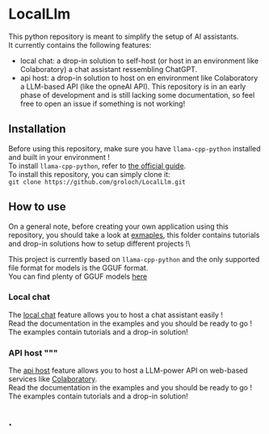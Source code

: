 # LocalLlm #

This python repository is meant to simplify the setup of AI assistants.\
It currently contains the following features:
* local chat: a drop-in solution to self-host (or host in an environment like Colaboratory) a chat assistant ressembling ChatGPT.
* api host: a drop-in solution to host on en environment like Colaboratory a LLM-based API (like the opneAI API).
This repository is in an early phase of development and is still lacking some documentation, so feel free to open an issue if something is not working! 

## Installation ## 

Before using this repository, make sure you have `llama-cpp-python` installed and built in your environment !\
To install `llama-cpp-python`, refer to [the official guide](https://github.com/abetlen/llama-cpp-python). \
To install this repository, you can simply clone it:\
`git clone https://github.com/groloch/LocalLlm.git`

## How to use ##

On a general note, before creating your own application using this repository, you should take a look at [exmaples](examples/), this folder contains tutorials and drop-in solutions how to setup different projects !\

This project is currently based on `llama-cpp-python` and the only supported file format for models is the GGUF format.\
You can find plenty of GGUF models [here](https://huggingface.co/TheBloke)


### Local chat ###

The [local chat](examples/local_chat/) feature allows you to host a chat assistant easily !\
Read the documentation in the examples and you should be ready to go !\
The examples contain tutorials and a drop-in solution!

### API host """

The [api host](examples/api_host/) feature allows you to host a LLM-power API on web-based services like [Colaboratory](https://colab.research.google.com/). \
Read the documentation in the examples and you should be ready to go !\
The examples contain tutorials and a drop-in solution!

## . ##
